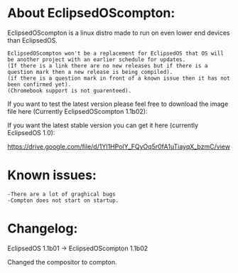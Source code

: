 # **About EclipsedOScompton:**


EclipsedOScompton is a linux distro made to run on even lower end devices than EclipsedOS.

    EclipsedOScompton won't be a replacement for EclipsedOS that OS will be another project with an earlier schedule for updates.
    (If there is a link there are no new releases but if there is a question mark then a new release is being compiled).
    (if there is a question mark in front of a known issue then it has not been confirmed yet).
    (Chromebook support is not guarenteed).

If you want to test the latest version please feel free to download the image file here (Currently EclipsedOScompton 1.1b02):
    


If you want the latest stable version you can get it here (currently EclipsedOS 1.0):

https://drive.google.com/file/d/1YI1HPolY_FQyOq5r0fA1uTiayqX_bzmC/view

# Known issues:

    -There are a lot of graghical bugs
    -Compton does not start on startup.

# Changelog:

EclipsedOS 1.1b01 -> EclipsedOScompton 1.1b02

Changed the compositor to compton.

